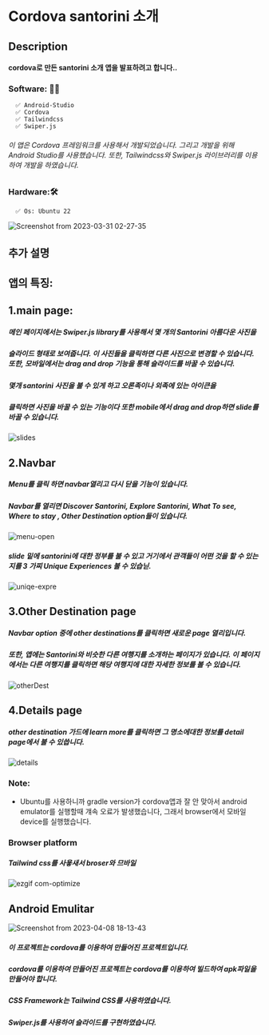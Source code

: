 # Cordova santorini  소개

## Description
####    cordova로 만든 santorini 소개 앱을 발표하려고 합니다..

### Software: 👨‍💻
      ✅ Android-Studio 
      ✅ Cordova 
      ✅ Tailwindcss
      ✅ Swiper.js 
###### 이 앱은 Cordova 프레임워크를 사용해서 개발되었습니다. 그리고 개발을 위해 Android Studio를 사용했습니다. 또한, Tailwindcss와 Swiper.js 라이브러리를 이용하여 개발을 하였습니다. 


### Hardware:🛠️
      ✅ Os: Ubuntu 22 
      
  ![Screenshot from 2023-03-31 02-27-35](https://user-images.githubusercontent.com/71981169/230405396-934151e6-066b-4297-9209-b7a34e443d09.png)

      
      

## **추가 설명**

## 앱의 특징: 
##     1.main page:
#####       메인 페이지에서는 Swiper.js library를 사용해서 몇 개의 Santorini 아름다운 사진을 
#####       슬라이드 형태로 보여줍니다. 이 사진들을 클릭하면 다른 사진으로 변경할 수 있습니다. 또한, 모바일에서는 drag and drop 기능을 통해 슬라이드를 바꿀 수 있습니다.
#####       몇개 santorini 사진을 불 수 있게 하고 오론족이나 외족에 있는 아이큰을 
#####       클릭하면 사진을 바꿀 수 있는 기능이다 또한 mobile에서 drag and drop하면 slide를 바꿀 수 있습니다.

![slides](https://user-images.githubusercontent.com/71981169/229835800-edfc3346-07fa-4368-a127-fedd6751cc52.gif)





## 2.Navbar
#####    Menu를 클릭 하면 navbar열리고 다시 닫을 기능이 있습니다.
#####    Navbar를 열리면 Discover Santorini, Explore Santorini, What To see, Where to stay , Other Destination option들이 있습니다.

![menu-open](https://user-images.githubusercontent.com/71981169/229831781-58650227-eb4a-446b-a683-bb6706bbec53.gif)

#####    slide 밑에 santorini에 대한 정부를 불 수 있고 거기에서 관객들이 어떤 것을 할 수 있는지를 3 가찌 Unique Experiences 불 수 있습닏.


![uniqe-expre](https://user-images.githubusercontent.com/71981169/229838815-9269ccd9-135a-4931-b887-7ac0fcfa33e5.gif)



## 3.Other Destination page
##### Navbar option 중에 other destinations를 클릭하면 새로운 page 열리입니다.
#####  또한, 앱에는 Santorini와 비슷한 다른 여행지를 소개하는 페이지가 있습니다. 이 페이지에서는 다른 여행지를 클릭하면 해당 여행지에 대한 자세한 정보를 볼 수 있습니다. 

![otherDest](https://user-images.githubusercontent.com/71981169/229838886-61700681-37a2-4d2f-952e-33070db99273.gif)


## 4.Details page
##### other destination 가드에 learn more를 클릭하면 그 명소에대한 정보를 detail page에서 불 수 있씁니다.


![details](https://user-images.githubusercontent.com/71981169/229839902-44c961ba-5f5e-44c6-9b0b-699ed855bcc9.gif)

### Note: 
- Ubuntu를 사용하니까 gradle version가 cordova앱과 잘 안 맞아서 android emulator를 실행할때 걔속 오료가 발생했습니다, 그래서 browser에서 모바일 device를 실행했습니다.

### Browser platform

##### Tailwind css를 사욯새서 broser와 므바일




![ezgif com-optimize](https://user-images.githubusercontent.com/71981169/229842889-6cc822f1-10f9-4f8a-b2a3-ddb10200cfe9.gif)


## Android Emulitar



![Screenshot from 2023-04-08 18-13-43](https://user-images.githubusercontent.com/71981169/230713741-210655ef-e889-4645-ba8e-5168ed7f6be7.png)



#####   이 프로젝트는 cordova를 이용하여 만들어진 프로젝트입니다.
#####   cordova를 이용하여 만들어진 프로젝트는 cordova를 이용하여  빌드하여 apk파일을 만들어야 합니다.
#####   CSS Framework는 Tailwind CSS를 사용하였습니다.
#####   Swiper.js를 사용하여 슬라이드를 구현하였습니다.
### 
